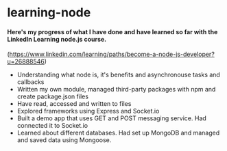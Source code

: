 # learning-node

#### Here's my progress of what I have done and have learned so far with the LinkedIn Learning node.js course. 
(https://www.linkedin.com/learning/paths/become-a-node-js-developer?u=26888546)

* Understanding what node is, it's benefits and asynchronouse tasks and callbacks
* Written my own module, managed third-party packages with npm and create package.json files
* Have read, accessed and written to files
* Explored frameworks using Express and Socket.io
* Built a demo app that uses GET and POST messaging service. Had connected it to Socket.io
* Learned about different databases. Had set up MongoDB and managed and saved data using Mongoose.



 
